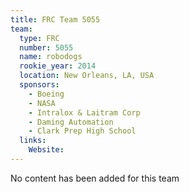 ```yaml
---
title: FRC Team 5055
team:
  type: FRC
  number: 5055
  name: robodogs
  rookie_year: 2014
  location: New Orleans, LA, USA
  sponsors:
    - Boeing
    - NASA
    - Intralox & Laitram Corp
    - Daming Automation
    - Clark Prep High School
  links:
    Website: 
---
```

No content has been added for this team